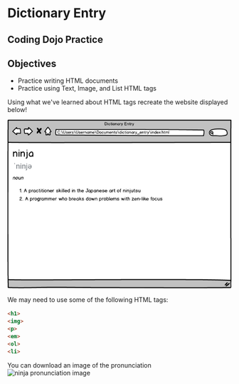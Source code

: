 # Dictionary Entry

## Coding Dojo Practice

## Objectives
* Practice writing HTML documents
* Practice using Text, Image, and List HTML tags

Using what we've learned about HTML tags recreate the website displayed below!

![resut preview image](https://github.com/andreachou/Dictionary-Entry/blob/main/Reference.png)

We may need to use some of the following HTML tags:

```html
<h1>
<img>
<p>
<em>
<ol>
<li>
```

You can download an image of the pronunciation ![ninja pronunciation image](https://s3.amazonaws.com/General_V88/boomyeah2015/codingdojo/curriculum/content/chapter/pronunciation.png)

